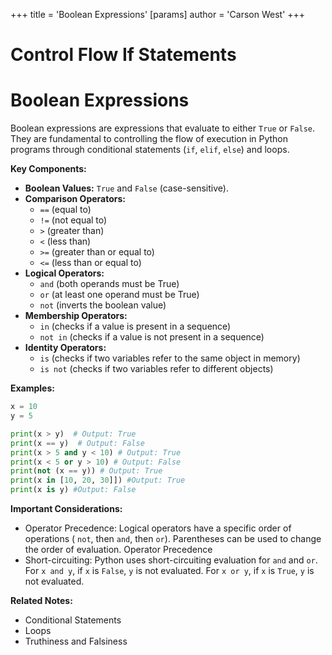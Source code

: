 +++
 title = 'Boolean Expressions'
[params]
	author = 'Carson West'
+++
# Control Flow If Statements
# Boolean Expressions 
Boolean expressions are expressions that evaluate to either `True` or `False`.  They are fundamental to controlling the flow of execution in Python programs through conditional statements (`if`, `elif`, `else`) and loops.

**Key Components:**

* **Boolean Values:** `True` and `False` (case-sensitive).
* **Comparison Operators:**
    * `==` (equal to)
    * `!=` (not equal to)
    * `>` (greater than)
    * `<` (less than)
    * `>=` (greater than or equal to)
    * `<=` (less than or equal to)
* **Logical Operators:**
    * `and` (both operands must be True)
    * `or` (at least one operand must be True)
    * `not` (inverts the boolean value)
* **Membership Operators:**
    * `in` (checks if a value is present in a sequence)
    * `not in` (checks if a value is not present in a sequence)
* **Identity Operators:**
    * `is` (checks if two variables refer to the same object in memory)
    * `is not` (checks if two variables refer to different objects)


**Examples:**

```python
x = 10
y = 5

print(x > y)  # Output: True
print(x == y)  # Output: False
print(x > 5 and y < 10) # Output: True
print(x < 5 or y > 10) # Output: False
print(not (x == y)) # Output: True
print(x in [10, 20, 30]]) #Output: True
print(x is y) #Output: False
```

**Important Considerations:**

* Operator Precedence:  Logical operators have a specific order of operations ( `not`, then `and`, then `or`). Parentheses can be used to change the order of evaluation. Operator Precedence
* Short-circuiting:  Python uses short-circuiting evaluation for `and` and `or`.  For `x and y`, if `x` is `False`, `y` is not evaluated.  For `x or y`, if `x` is `True`, `y` is not evaluated.

**Related Notes:**

* Conditional Statements
* Loops
* Truthiness and Falsiness


